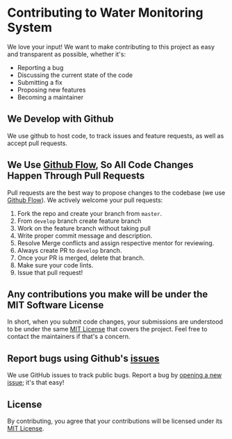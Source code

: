 # Contributing to Water Monitoring System

We love your input! We want to make contributing to this project as easy and transparent as possible, whether it's:

- Reporting a bug
- Discussing the current state of the code
- Submitting a fix
- Proposing new features
- Becoming a maintainer

## We Develop with Github

We use github to host code, to track issues and feature requests, as well as accept pull requests.

## We Use [Github Flow](https://guides.github.com/introduction/flow/index.html), So All Code Changes Happen Through Pull Requests

Pull requests are the best way to propose changes to the codebase (we use [Github Flow](https://guides.github.com/introduction/flow/index.html)). We actively welcome your pull requests:

1. Fork the repo and create your branch from `master`.
2. From `develop` branch create feature branch
3. Work on the feature branch without taking pull
4. Write proper commit message and description.
5. Resolve Merge conflicts and assign respective mentor for reviewing.
6. Always create PR to `develop` branch.
7. Once your PR is merged, delete that branch.
8. Make sure your code lints.
9. Issue that pull request!

## Any contributions you make will be under the MIT Software License

In short, when you submit code changes, your submissions are understood to be under the same [MIT License](https://github.com/vinitshahdeo/Water-Monitoring-System/blob/master/LICENSE) that covers the project. Feel free to contact the maintainers if that's a concern.

## Report bugs using Github's [issues](https://github.com/vinitshahdeo/Water-Monitoring-System/issues)

We use GitHub issues to track public bugs. Report a bug by [opening a new issue](https://github.com/vinitshahdeo/Water-Monitoring-System/issues/new); it's that easy!

## License

By contributing, you agree that your contributions will be licensed under its [MIT License](https://github.com/vinitshahdeo/Water-Monitoring-System/blob/master/LICENSE).
